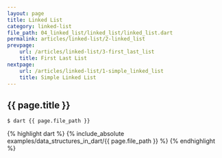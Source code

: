 ```yaml
---
layout: page
title: Linked List
category: linked-list
file_path: 04_linked_list/linked_list/linked_list.dart
permalink: articles/linked-list/2-linked_list
prevpage: 
    url: /articles/linked-list/3-first_last_list
    title: First Last List
nextpage: 
    url: /articles/linked-list/1-simple_linked_list
    title: Simple Linked List
---
```


## {{ page.title }}

```terminal
$ dart {{ page.file_path }}
```      


{% highlight dart %}
{% include_absolute examples/data_structures_in_dart/{{ page.file_path }} %}
{% endhighlight %}      
